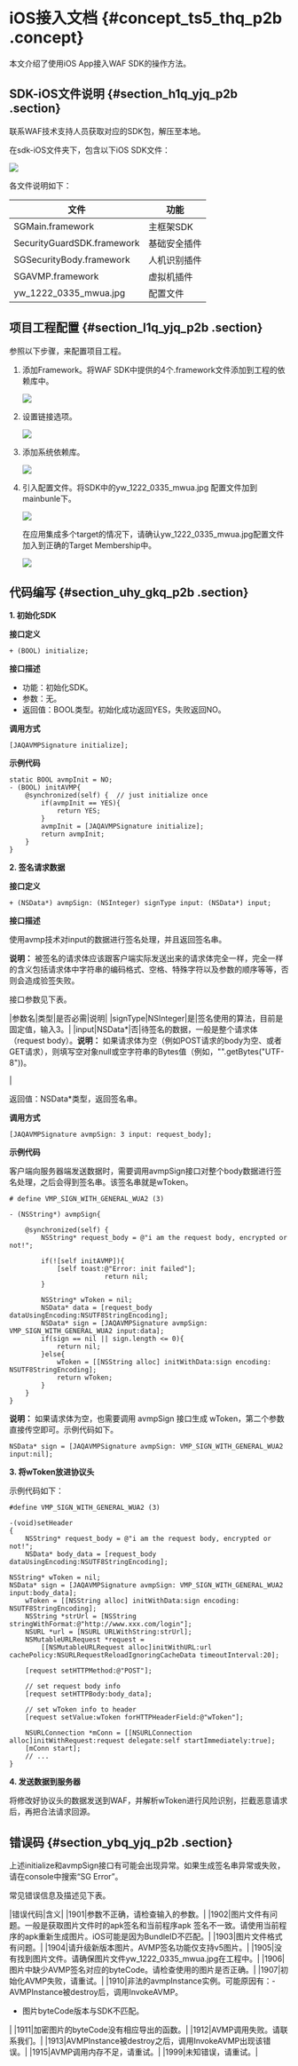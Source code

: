 # iOS接入文档 {#concept_ts5_thq_p2b .concept}

本文介绍了使用iOS App接入WAF SDK的操作方法。

## SDK-iOS文件说明 {#section_h1q_yjq_p2b .section}

联系WAF技术支持人员获取对应的SDK包，解压至本地。

在sdk-iOS文件夹下，包含以下iOS SDK文件：

![](http://static-aliyun-doc.oss-cn-hangzhou.aliyuncs.com/assets/img/15579/15447822317832_zh-CN.png)

各文件说明如下：

|文件|功能|
|--|--|
|SGMain.framework|主框架SDK|
|SecurityGuardSDK.framework|基础安全插件|
|SGSecurityBody.framework|人机识别插件|
|SGAVMP.framework|虚拟机插件|
|yw\_1222\_0335\_mwua.jpg|配置文件|

## 项目工程配置 {#section_l1q_yjq_p2b .section}

参照以下步骤，来配置项目工程。

1.  添加Framework。将WAF SDK中提供的4个.framework文件添加到工程的依赖库中。

    ![](http://static-aliyun-doc.oss-cn-hangzhou.aliyuncs.com/assets/img/15579/15447822317833_zh-CN.png)

2.  设置链接选项。

    ![](http://static-aliyun-doc.oss-cn-hangzhou.aliyuncs.com/assets/img/15579/15447822327834_zh-CN.png)

3.  添加系统依赖库。

    ![](http://static-aliyun-doc.oss-cn-hangzhou.aliyuncs.com/assets/img/15579/15447822327835_zh-CN.png)

4.  引入配置文件。将SDK中的yw\_1222\_0335\_mwua.jpg 配置文件加到mainbunle下。

    ![](http://static-aliyun-doc.oss-cn-hangzhou.aliyuncs.com/assets/img/15579/15447822327836_zh-CN.png)

    在应用集成多个target的情况下，请确认yw\_1222\_0335\_mwua.jpg配置文件加入到正确的Target Membership中。

    ![](http://static-aliyun-doc.oss-cn-hangzhou.aliyuncs.com/assets/img/15579/15447822327837_zh-CN.png)


## 代码编写 {#section_uhy_gkq_p2b .section}

**1. 初始化SDK**

**接口定义**

```
+ (BOOL) initialize;
```

**接口描述**

-   功能：初始化SDK。
-   参数：无。
-   返回值：BOOL类型。初始化成功返回YES，失败返回NO。

**调用方式**

```
[JAQAVMPSignature initialize];
```

**示例代码**

```
static BOOL avmpInit = NO;
- (BOOL) initAVMP{
    @synchronized(self) {  // just initialize once
        if(avmpInit == YES){
            return YES;
        }
        avmpInit = [JAQAVMPSignature initialize];
        return avmpInit;
    }
}
```

**2. 签名请求数据**

**接口定义**

```
+ (NSData*) avmpSign: (NSInteger) signType input: (NSData*) input;
```

**接口描述**

使用avmp技术对input的数据进行签名处理，并且返回签名串。

**说明：** 被签名的请求体应该跟客户端实际发送出来的请求体完全一样，完全一样的含义包括请求体中字符串的编码格式、空格、特殊字符以及参数的顺序等等，否则会造成验签失败。

接口参数见下表。

|参数名|类型|是否必需|说明|
|signType|NSInteger|是|签名使用的算法，目前是固定值，输入3。|
|input|NSData\*|否|待签名的数据，一般是整个请求体（request body）。**说明：** 如果请求体为空（例如POST请求的body为空、或者GET请求），则填写空对象null或空字符串的Bytes值（例如，"".getBytes\("UTF-8"\)\)。

|

返回值：NSData\*类型，返回签名串。

**调用方式**

```
[JAQAVMPSignature avmpSign: 3 input: request_body];
```

**示例代码**

客户端向服务器端发送数据时，需要调用avmpSign接口对整个body数据进行签名处理，之后会得到签名串。该签名串就是wToken。

```
# define VMP_SIGN_WITH_GENERAL_WUA2 (3)

- (NSString*) avmpSign{
    
    @synchronized(self) {
        NSString* request_body = @"i am the request body, encrypted or not!";  
        
        if(![self initAVMP]){
            [self toast:@"Error: init failed"];
			            return nil;
        }
        
        NSString* wToken = nil;
        NSData* data = [request_body dataUsingEncoding:NSUTF8StringEncoding];
        NSData* sign = [JAQAVMPSignature avmpSign: VMP_SIGN_WITH_GENERAL_WUA2 input:data];
        if(sign == nil || sign.length <= 0){
            return nil;
        }else{
            wToken = [[NSString alloc] initWithData:sign encoding: NSUTF8StringEncoding];
            return wToken;
        }
    }
}
```

**说明：** 如果请求体为空，也需要调用 avmpSign 接口生成 wToken，第二个参数直接传空即可。示例代码如下。

```
NSData* sign = [JAQAVMPSignature avmpSign: VMP_SIGN_WITH_GENERAL_WUA2 input:nil];
```

**3. 将wToken放进协议头**

示例代码如下：

```
#define VMP_SIGN_WITH_GENERAL_WUA2 (3)

-(void)setHeader
{
    NSString* request_body = @"i am the request body, encrypted or not!";  
    NSData* body_data = [request_body dataUsingEncoding:NSUTF8StringEncoding];

NSString* wToken = nil;
NSData* sign = [JAQAVMPSignature avmpSign: VMP_SIGN_WITH_GENERAL_WUA2 input:body_data];
    wToken = [[NSString alloc] initWithData:sign encoding: NSUTF8StringEncoding];
    NSString *strUrl = [NSString stringWithFormat:@"http://www.xxx.com/login"];
    NSURL *url = [NSURL URLWithString:strUrl];
    NSMutableURLRequest *request = 
        [[NSMutableURLRequest alloc]initWithURL:url cachePolicy:NSURLRequestReloadIgnoringCacheData timeoutInterval:20];

    [request setHTTPMethod:@"POST"];

    // set request body info
    [request setHTTPBody:body_data];

    // set wToken info to header
    [request setValue:wToken forHTTPHeaderField:@"wToken"];

    NSURLConnection *mConn = [[NSURLConnection alloc]initWithRequest:request delegate:self startImmediately:true];
    [mConn start];
    // ...
}
```

**4. 发送数据到服务器**

将修改好协议头的数据发送到WAF，并解析wToken进行风险识别，拦截恶意请求后，再把合法请求回源。

## 错误码 {#section_ybq_yjq_p2b .section}

上述initialize和avmpSign接口有可能会出现异常。如果生成签名串异常或失败，请在console中搜索“SG Error”。

常见错误信息及描述见下表。

|错误代码|含义|
|1901|参数不正确，请检查输入的参数。|
|1902|图片文件有问题。一般是获取图片文件时的apk签名和当前程序apk 签名不一致。请使用当前程序的apk重新生成图片。iOS可能是因为BundleID不匹配。|
|1903|图片文件格式有问题。|
|1904|请升级新版本图片。AVMP签名功能仅支持v5图片。|
|1905|没有找到图片文件。请确保图片文件yw\_1222\_0335\_mwua.jpg在工程中。|
|1906|图片中缺少AVMP签名对应的byteCode。请检查使用的图片是否正确。|
|1907|初始化AVMP失败，请重试。|
|1910|非法的avmpInstance实例。可能原因有：-   AVMPInstance被destroy后，调用InvokeAVMP。
-   图片byteCode版本与SDK不匹配。

|
|1911|加密图片的byteCode没有相应导出的函数。|
|1912|AVMP调用失败。请联系我们。|
|1913|AVMPInstance被destroy之后，调用InvokeAVMP出现该错误。|
|1915|AVMP调用内存不足，请重试。|
|1999|未知错误，请重试。|

